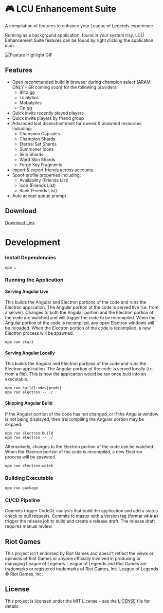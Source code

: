 # 🎮 LCU Enhancement Suite

A compilation of features to enhance your League of Legends experience.

Running as a background application, found in your system tray, LCU Enhancement Suite features can be found by right clicking the application icon. 

![Feature Highlight GIF](https://github.com/xadamxk/LCU-Enhancement-Suite/blob/master/images/LCU-Enhancement-Suite-1.0.3.gif?raw=true)

## Features
- Open recommended build in browser during champion select (ARAM ONLY - SR coming soon) for the following providers:
     - Blitz.gg
     - Lolalytics
     - Mobalytics
     - Op.gg
- Quick invite recently played players
- Quick invite players by friend group
- Advanced loot disenchantment for owned & unowned resources including:
     - Champion Capsules
     - Champion Shards
     - Eternal Set Shards
     - Summoner Icons
     - Skin Shards
     - Ward Skin Shards
     - Forge Key Fragments
- Import & export friends across accounts
- Spoof profile properties including:
     - Availability (Friends List)
     - Icon (Friends List)
     - Rank (Friends List)
- Auto accept queue prompt

## Download
[Download Link](https://github.com/xadamxk/LCU-Enhancement-Suite/releases/latest)


# Development
### Install Dependencies
```
npm i
```
### Running the Application
#### Serving Angular Live
This builds the Angular and Electron portions of the code and runs the Electron application. The Angular portion of the code is served live (i.e. from a server). Changes to both the Angular portion and the Electron portion of the code are watched and will trigger the code to be recompiled. When the Angular portion of the code is recompiled, any open Electron windows will be reloaded. When the Electron portion of the code is recompiled, a new Electron process will be spawned.
```
npm run start
```
#### Serving Angular Locally
This builds the Angular and Electron portions of the code and runs the Electron application. The Angular portion of the code is served locally (i.e. from a file). This is how the application would be ran once built into an executable.
```
npm run build[:<dev|prod>]
npm run electron -- ./
```
#### Skipping Angular Build
If the Angular portion of the code has not changed, or if the Angular window is not being displayed, then (re)compiling the Angular portion may be skipped.
```
npm run electron:build
npm run electron -- ./
```
Alternatively, changes to the Electron portion of the code can be watched. When the Electron portion of the code is recompiled, a new Electron process will be spawned.
```
npm run electron:watch
```
### Building Executable
```
npm run package
```

### CI/CD Pipeline
Commits trigger CodeQL analysis that build the application and add a status check to pull requests. Commits to master with a version tag (format v#.#.#) trigger the release job to build and create a release draft. The release draft requires manual review.

## Riot Games

This project isn’t endorsed by Riot Games and doesn’t reflect the views or opinions of Riot Games or anyone officially involved in producing or managing League of Legends. League of Legends and Riot Games are trademarks or registered trademarks of Riot Games, Inc. League of Legends © Riot Games, Inc.

## License

This project is licensed under the MIT License - see the [LICENSE](LICENSE) file for details
